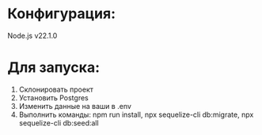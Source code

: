 # Конфигурация:
Node.js v22.1.0

# Для запуска:
1. Склонировать проект
2. Установить Postgres
3. Изменить данные на ваши в .env
4. Выполнить команды: npm run install, npx sequelize-cli db:migrate, npx sequelize-cli db:seed:all
